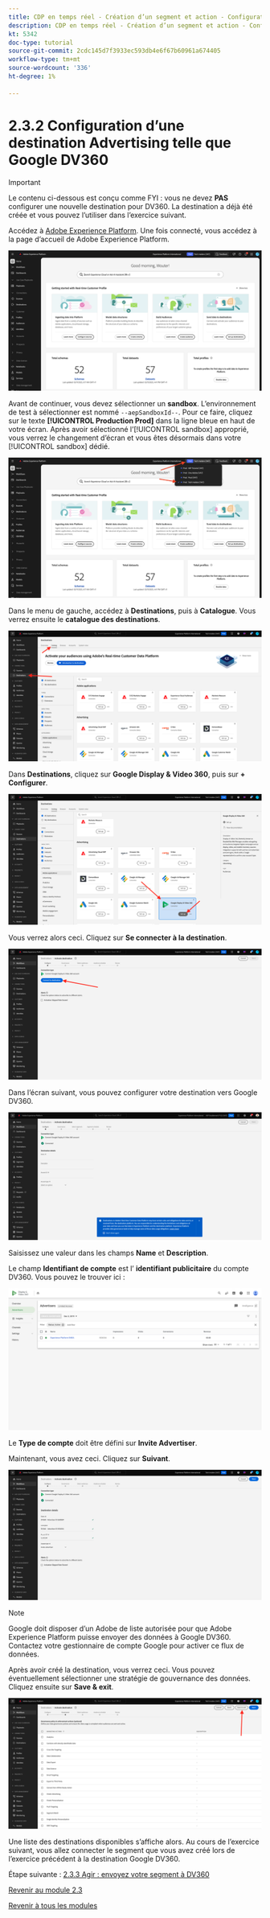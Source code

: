 ```yaml
---
title: CDP en temps réel - Création d’un segment et action - Configuration d’une destination Advertising telle que Google DV360
description: CDP en temps réel - Création d’un segment et action - Configuration d’une destination Advertising telle que Google DV360
kt: 5342
doc-type: tutorial
source-git-commit: 2cdc145d7f3933ec593db4e6f67b60961a674405
workflow-type: tm+mt
source-wordcount: '336'
ht-degree: 1%

---
```


# 2.3.2 Configuration d’une destination Advertising telle que Google DV360

>[!IMPORTANT]
>
>Le contenu ci-dessous est conçu comme FYI : vous ne devez **PAS** configurer une nouvelle destination pour DV360. La destination a déjà été créée et vous pouvez l’utiliser dans l’exercice suivant.

Accédez à [Adobe Experience Platform](https://experience.adobe.com/platform). Une fois connecté, vous accédez à la page d’accueil de Adobe Experience Platform.

![Ingestion des données](./../../../modules/datacollection/module1.2/images/home.png)

Avant de continuer, vous devez sélectionner un **sandbox**. L’environnement de test à sélectionner est nommé ``--aepSandboxId--``. Pour ce faire, cliquez sur le texte **[!UICONTROL Production Prod]** dans la ligne bleue en haut de votre écran. Après avoir sélectionné l’[!UICONTROL sandbox] approprié, vous verrez le changement d’écran et vous êtes désormais dans votre [!UICONTROL sandbox] dédié.

![Ingestion des données](./../../../modules/datacollection/module1.2/images/sb1.png)

Dans le menu de gauche, accédez à **Destinations**, puis à **Catalogue**. Vous verrez ensuite le **catalogue des destinations**.

![RTCDP](./images/rtcdp.png)

Dans **Destinations**, cliquez sur **Google Display &amp; Video 360**, puis sur **+ Configurer**.

![RTCDP](./images/rtcdpgoogle.png)

Vous verrez alors ceci. Cliquez sur **Se connecter à la destination**.

![RTCDP](./images/rtcdpgooglecreate1.png)

Dans l’écran suivant, vous pouvez configurer votre destination vers Google DV360.

![RTCDP](./images/rtcdpgooglecreatedest.png)

Saisissez une valeur dans les champs **Name** et **Description**.

Le champ **Identifiant de compte** est l’ **identifiant publicitaire** du compte DV360. Vous pouvez le trouver ici :

![RTCDP](./images/rtcdpgoogledv360advid.png)

Le **Type de compte** doit être défini sur **Invite Advertiser**.

Maintenant, vous avez ceci. Cliquez sur **Suivant**.

![RTCDP](./images/rtcdpgoogldv360new.png)

>[!NOTE]
>
>Google doit disposer d’un Adobe de liste autorisée pour que Adobe Experience Platform puisse envoyer des données à Google DV360. Contactez votre gestionnaire de compte Google pour activer ce flux de données.

Après avoir créé la destination, vous verrez ceci. Vous pouvez éventuellement sélectionner une stratégie de gouvernance des données. Cliquez ensuite sur **Save &amp; exit**.

![RTCDP](./images/rtcdpcreatedest1.png)

Une liste des destinations disponibles s’affiche alors.
Au cours de l’exercice suivant, vous allez connecter le segment que vous avez créé lors de l’exercice précédent à la destination Google DV360.

Étape suivante : [2.3.3 Agir : envoyez votre segment à DV360](./ex3.md)

[Revenir au module 2.3](./real-time-cdp-build-a-segment-take-action.md)

[Revenir à tous les modules](../../../overview.md)
